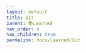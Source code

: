 ```yaml
---
layout: default
title: Git
parent: 📚Learned
nav_order: 4
has_children: true
permalink: docs/Learned/Git
---
```

